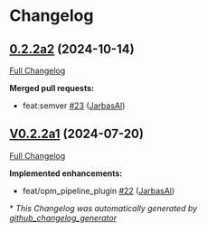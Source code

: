 # Changelog

## [0.2.2a2](https://github.com/OpenVoiceOS/padacioso/tree/0.2.2a2) (2024-10-14)

[Full Changelog](https://github.com/OpenVoiceOS/padacioso/compare/V0.2.2a1...0.2.2a2)

**Merged pull requests:**

- feat:semver [\#23](https://github.com/OpenVoiceOS/padacioso/pull/23) ([JarbasAl](https://github.com/JarbasAl))

## [V0.2.2a1](https://github.com/OpenVoiceOS/padacioso/tree/V0.2.2a1) (2024-07-20)

[Full Changelog](https://github.com/OpenVoiceOS/padacioso/compare/V0.2.1...V0.2.2a1)

**Implemented enhancements:**

- feat/opm\_pipeline\_plugin [\#22](https://github.com/OpenVoiceOS/padacioso/pull/22) ([JarbasAl](https://github.com/JarbasAl))



\* *This Changelog was automatically generated by [github_changelog_generator](https://github.com/github-changelog-generator/github-changelog-generator)*
